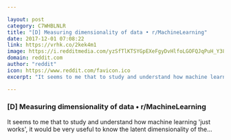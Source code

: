 ```yaml
---

layout: post
category: C7WHBLNLR
title: "[D] Measuring dimensionality of data • r/MachineLearning"
date: 2017-12-01 07:08:22
link: https://vrhk.co/2kek4m1
image: https://i.redditmedia.com/yzSfTlKTSYGpEXeFgyDvHlfoLGOFQJqPuH_Y38RBz2U.jpg?w=216&s=4b85ebac9c51163891b5966e7e47a7c8
domain: reddit.com
author: "reddit"
icon: https://www.reddit.com/favicon.ico
excerpt: "It seems to me that to study and understand how machine learning 'just works', it would be very useful to know the latent dimensionality of the..."

---
```


### [D] Measuring dimensionality of data • r/MachineLearning

It seems to me that to study and understand how machine learning 'just works', it would be very useful to know the latent dimensionality of the...